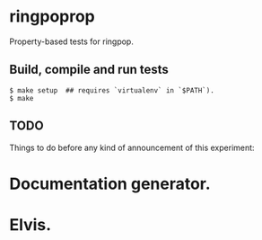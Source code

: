 ringpoprop
==========

Property-based tests for ringpop.

Build, compile and run tests
----------------------------

    $ make setup  ## requires `virtualenv` in `$PATH`).
    $ make

TODO
----

Things to do before any kind of announcement of this experiment:

# Documentation generator.
# Elvis.
